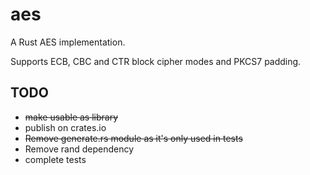 # aes

A Rust AES implementation.

Supports ECB, CBC and CTR block cipher modes and PKCS7 padding.

## TODO

- ~~make usable as library~~
- publish on crates.io
- ~~Remove generate.rs module as it's only used in tests~~
- Remove rand dependency
- complete tests